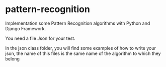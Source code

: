 # pattern-recognition
Implementation some Pattern Recognition algorithms with Python and Django Framework.

You need a file Json for your test.

In the json class folder, you will find some examples of how to write your json, the name of this files is the same name of the algorithm to which they belong
